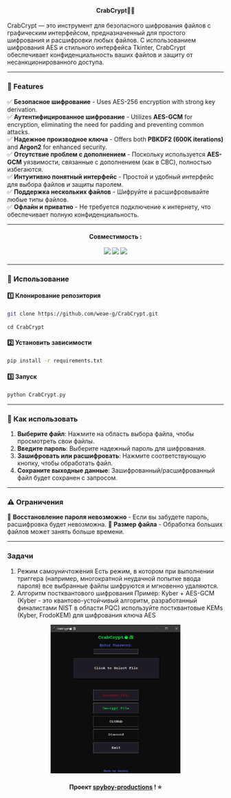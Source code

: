 <h4 align="center"> CrabCrypt🦀🔐</h4>

CrabCrypt — это инструмент для безопасного шифрования файлов с графическим интерфейсом, предназначенный для простого шифрования и расшифровки любых файлов. С использованием шифрования AES и стильного интерфейса Tkinter, CrabCrypt обеспечивает конфиденциальность ваших файлов и защиту от несанкционированного доступа.

---

### 🚀 Features

✅ **Безопасное шифрование** - Uses AES-256 encryption with strong key derivation.  
✅ **Аутентифицированное шифрование** - Utilizes **AES-GCM** for encryption, eliminating the need for padding and preventing common attacks.  
✅ **Надежное производное ключа** - Offers both **PBKDF2 (600K iterations)** and **Argon2** for enhanced security.  
✅ **Отсутствие проблем с дополнением** - Поскольку используется **AES-GCM** уязвимости, связанные с дополнением (как в CBC), полностью избегаются.  
✅ **Интуитивно понятный интерфейс** - Простой и удобный интерфейс для выбора файлов и защиты паролем.  
✅ **Поддержка нескольких файлов** - Шифруйте и расшифровывайте любые типы файлов.  
✅ **Офлайн и приватно** - Не требуется подключение к интернету, что обеспечивает полную конфиденциальность.

---

<h4 align="center">
  Совместимость :
  <br><br>
  <img src="https://img.shields.io/badge/Windows-05122A?style=for-the-badge&logo=windows">
  <img src="https://img.shields.io/badge/Linux-05122A?style=for-the-badge&logo=linux">
  <img src="https://img.shields.io/badge/macOS-05122A?style=for-the-badge&logo=macos">
</h4>

<h4 align="center">

---

### 🚀 **Использование**

#### 1️⃣ Клонирование репозитория

```bash
git clone https://github.com/weae-g/CrabCrypt.git
```

```
cd CrabCrypt
```

#### 2️⃣ Установить зависимости

```bash
pip install -r requirements.txt
```

#### 3️⃣ Запуск

```bash
python CrabCrypt.py
```

---

### 🔑 Как использовать

1. **Выберите файл**: Нажмите на область выбора файла, чтобы просмотреть свои файлы.
2. **Введите пароль**: Выберите надежный пароль для шифрования.
3. **Зашифровать или расшифровать**: Нажмите соответствующую кнопку, чтобы обработать файл.
4. **Сохраните выходные данные**: Зашифрованный/расшифрованный файл будет сохранен с запросом.

---

### ⚠️ Ограничения

🚧 **Восстановление пароля невозможно** - Если вы забудете пароль, расшифровка будет невозможна.
🚧 **Размер файла** - Обработка больших файлов может занять больше времени.

---

### Задачи

1. Режим самоуничтожения
   Есть режим, в котором при выполнении триггера (например, многократной неудачной попытке ввода пароля) все выбранные файлы шифруются и мгновенно удаляются.
2. Алгоритм постквантового шифрования
   Пример: Kyber + AES-GCM (Kyber - это квантово-устойчивый алгоритм, разработанный финалистами NIST в области PQC)
   используйте постквантовые KEMs (Kyber, FrodoKEM) для шифрования ключа AES

<p align="center">
  <img width="60%" src="https://github.com/spyboy-productions/CrabCrypt/blob/main/demo.png" />
</p>

<h4 align="center"> Проект <a href="https://github.com/spyboy-productions">spyboy-productions</a> ! ⭐️ </h4>
